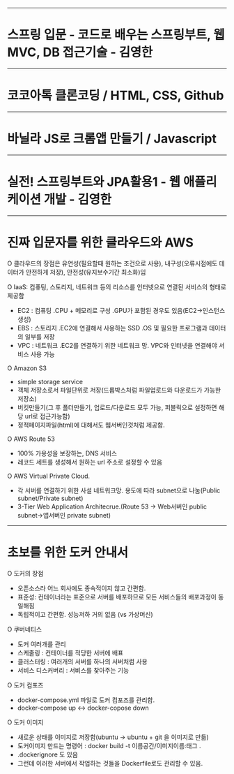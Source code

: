 
--------------------------------
# 스프링 입문 - 코드로 배우는 스프링부트, 웹MVC, DB 접근기술 - 김영한


--------------------------------
# 코코아톡 클론코딩 / HTML, CSS, Github


--------------------------------
# 바닐라 JS로 크롬앱 만들기 / Javascript


--------------------------------
# 실전! 스프링부트와 JPA활용1 - 웹 애플리케이션 개발 - 김영한


--------------------------------
# 진짜 입문자를 위한 클라우드와 AWS

O 클라우드의 장점은 유연성(필요할때 원하는 조건으로 사용), 내구성(오류시점에도 데이터가 안전하게 저장), 안전성(유지보수기간 최소화)임

O IaaS: 컴퓨팅, 스토리지, 네트워크 등의 리소스를 인터넷으로 연결된 서비스의 형태로 제공함
 - EC2 : 컴퓨팅 .CPU + 메모리로 구성 .GPU가 포함된 경우도 있음(EC2->인스턴스 생성)
 - EBS : 스토리지 .EC2에 연결해서 사용하는 SSD .OS 및 필요한 프로그램과 데이터의 일부를 저장
 - VPC : 네트워크 .EC2를 연결하기 위한 네트워크 망. VPC와 인터넷을 연결해야 서비스 사용 가능

O Amazon S3
 - simple storage service
 - 객체 저장소로서 파일단위로 저장(드롭박스처럼 파일업로드와 다운로드가 가능한 저장소)
 - 버킷만들기(그 후 폴더만들기, 업로드/다운로드 모두 가능, 퍼블릭으로 설정하면 해당 url로 접근가능함)
 - 정적페이지파일(html)에 대해서도 웹서버인것처럼 제공함. 

O AWS Route 53
 - 100% 가용성을 보장하는, DNS 서비스
 - 레코드 세트를 생성해서 원하는 url 주소로 설정할 수 있음

O AWS Virtual Private Cloud.
 - 각 서버를 연결하기 위한 사설 네트워크망. 용도에 따라 subnet으로 나눔(Public subnet/Private subnet)
 - 3-Tier Web Application Architecrue.(Route 53 -> Web서버인 public subnet->앱서버인 private subnet)

--------------------------------
# 초보를 위한 도커 안내서

O 도커의 장점
 - 오픈소스라 어느 회사에도 종속적이지 않고 간편함.
 - 표준성: 컨테이너라는 표준으로 서버를 배포하므로 모든 서비스들의 배포과정이 동일해짐
 - 독립적이고 간편함. 성능저하 거의 없음 (vs 가상머신)

O 쿠버네티스
 - 도커 여러개를 관리
 - 스케줄링 : 컨테이너를 적당한 서버에 배표
 - 클러스터링 : 여러개의 서버를 하나의 서버처럼 사용
 - 서비스 디스커버리 : 서비스를 찾아주는 기능
 
O 도커 컴포즈
 - docker-compose.yml 파일로 도커 컴포즈를 관리함.
 - docker-compose up <-> docker-copose down

O 도커 이미지
 - 새로운 상태를 이미지로 저장함(ubuntu -> ubuntu + git 을 이미지로 만듦)
 - 도커이미지 만드는 명령어 : docker build -t 이름공간/이미지이름:태그 .
 - .dockerignore 도 있음
 - 그런데 이러한 서버에서 작업하는 것들을 Dockerfile로도 관리할 수 있음.

